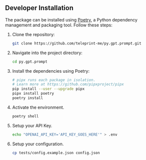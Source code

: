 ## Developer Installation

The package can be installed using [Poetry](https://python-poetry.org/), a
Python dependency management and packaging tool. Follow these steps:

1. Clone the repository:

   ```sh
   git clone https://github.com/teleprint-me/py.gpt.prompt.git
   ```

2. Navigate into the project directory:

   ```sh
   cd py.gpt.prompt
   ```

3. Install the dependencies using Poetry:

   ```sh
   # pipx runs each package in isolation.
   # Learn more at https://github.com/pipxproject/pipx
   pip install --user --upgrade pipx
   pipx install poetry
   poetry install
   ```

4. Activate the environment.

   ```sh
   poetry shell
   ```

5. Setup your API Key.

   ```sh
   echo "OPENAI_API_KEY='API_KEY_GOES_HERE'" > .env
   ```

6. Setup your configuration.

   ```sh
   cp tests/config.example.json config.json
   ```
